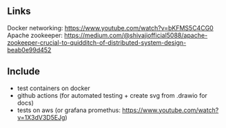 Links  
---
Docker networking: https://www.youtube.com/watch?v=bKFMS5C4CG0
Apache zookeeper: https://medium.com/@shivajiofficial5088/apache-zookeeper-crucial-to-quidditch-of-distributed-system-design-beab0e99d452  

Include  
---
- test containers on docker
- github actions (for automated testing + create svg from .drawio for docs)
- tests on aws (or grafana promethus: https://www.youtube.com/watch?v=1X3dV3D5EJg)
